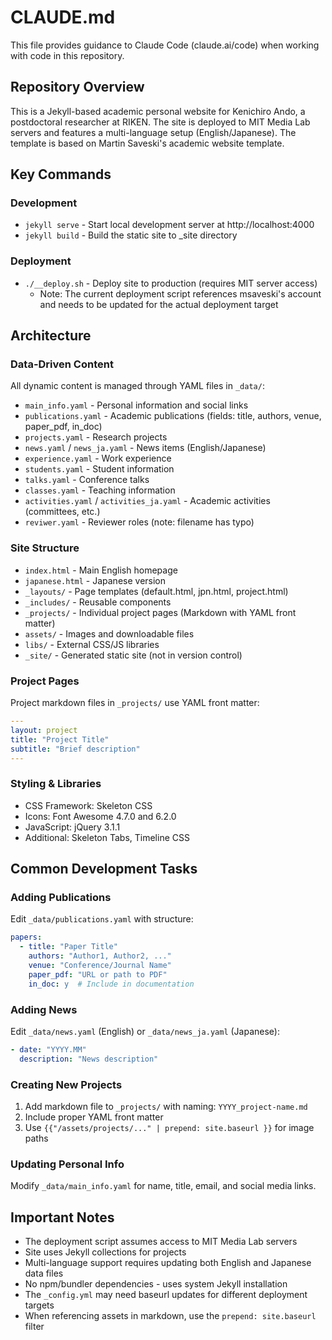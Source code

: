 # CLAUDE.md

This file provides guidance to Claude Code (claude.ai/code) when working with code in this repository.

## Repository Overview

This is a Jekyll-based academic personal website for Kenichiro Ando, a postdoctoral researcher at RIKEN. The site is deployed to MIT Media Lab servers and features a multi-language setup (English/Japanese). The template is based on Martin Saveski's academic website template.

## Key Commands

### Development
- `jekyll serve` - Start local development server at http://localhost:4000
- `jekyll build` - Build the static site to _site directory

### Deployment
- `./__deploy.sh` - Deploy site to production (requires MIT server access)
  - Note: The current deployment script references msaveski's account and needs to be updated for the actual deployment target

## Architecture

### Data-Driven Content
All dynamic content is managed through YAML files in `_data/`:
- `main_info.yaml` - Personal information and social links
- `publications.yaml` - Academic publications (fields: title, authors, venue, paper_pdf, in_doc)
- `projects.yaml` - Research projects
- `news.yaml` / `news_ja.yaml` - News items (English/Japanese)
- `experience.yaml` - Work experience
- `students.yaml` - Student information
- `talks.yaml` - Conference talks
- `classes.yaml` - Teaching information
- `activities.yaml` / `activities_ja.yaml` - Academic activities (committees, etc.)
- `reviwer.yaml` - Reviewer roles (note: filename has typo)

### Site Structure
- `index.html` - Main English homepage
- `japanese.html` - Japanese version
- `_layouts/` - Page templates (default.html, jpn.html, project.html)
- `_includes/` - Reusable components
- `_projects/` - Individual project pages (Markdown with YAML front matter)
- `assets/` - Images and downloadable files
- `libs/` - External CSS/JS libraries
- `_site/` - Generated static site (not in version control)

### Project Pages
Project markdown files in `_projects/` use YAML front matter:
```yaml
---
layout: project
title: "Project Title"
subtitle: "Brief description"
---
```

### Styling & Libraries
- CSS Framework: Skeleton CSS
- Icons: Font Awesome 4.7.0 and 6.2.0
- JavaScript: jQuery 3.1.1
- Additional: Skeleton Tabs, Timeline CSS

## Common Development Tasks

### Adding Publications
Edit `_data/publications.yaml` with structure:
```yaml
papers:
  - title: "Paper Title"
    authors: "Author1, Author2, ..."
    venue: "Conference/Journal Name"
    paper_pdf: "URL or path to PDF"
    in_doc: y  # Include in documentation
```

### Adding News
Edit `_data/news.yaml` (English) or `_data/news_ja.yaml` (Japanese):
```yaml
- date: "YYYY.MM"
  description: "News description"
```

### Creating New Projects
1. Add markdown file to `_projects/` with naming: `YYYY_project-name.md`
2. Include proper YAML front matter
3. Use `{{"/assets/projects/..." | prepend: site.baseurl }}` for image paths

### Updating Personal Info
Modify `_data/main_info.yaml` for name, title, email, and social media links.

## Important Notes
- The deployment script assumes access to MIT Media Lab servers
- Site uses Jekyll collections for projects
- Multi-language support requires updating both English and Japanese data files
- No npm/bundler dependencies - uses system Jekyll installation
- The `_config.yml` may need baseurl updates for different deployment targets
- When referencing assets in markdown, use the `prepend: site.baseurl` filter
